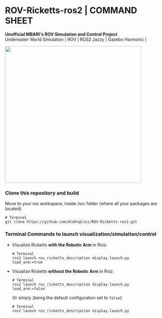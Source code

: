 # ROV-Ricketts-ros2 | COMMAND SHEET 
**Unofficial MBARI's ROV Simulation and Control Project** <br/>
Underwater World Simulation | ROV | ROS2 Jazzy | Gazebo Harmonic | 

<image width=450 heigth=300 src=https://github.com/user-attachments/assets/5a26e743-ca25-4e6b-828f-766e30c5d696>
  
### Clone this repository and build 
Move to your ros workspace, inside /src folder (where all your packages are located) 
```
# Terminal
git clone https://github.com/AlePuglisi/ROV-Ricketts-ros2.git
```

### Terminal Commands to launch visualization/simulation/control
- Visualize Ricketts **with the Robotic Arm** in Rviz: 
  ```
  # Terminal
  ros2 launch rov_ricketts_description display.launch.py load_arm:=true
  ```
- Visualize Ricketts **without the Robotic Arm** in Rviz: 
  ```
  # Terminal
  ros2 launch rov_ricketts_description display.launch.py load_arm:=false
  ```
  Or simply (being the default configuration set to ``false``): 
  ```
  # Terminal
  ros2 launch rov_ricketts_description display.launch.py 
  ```

